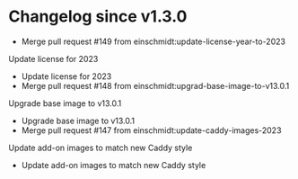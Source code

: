 # Changelog since v1.3.0
- Merge pull request #149 from einschmidt:update-license-year-to-2023

Update license for 2023 
- Update license for 2023 
- Merge pull request #148 from einschmidt:upgrad-base-image-to-v13.0.1

Upgrade base image to v13.0.1 
- Upgrade base image to v13.0.1 
- Merge pull request #147 from einschmidt:update-caddy-images-2023

Update add-on images to match new Caddy style 
- Update add-on images to match new Caddy style 
